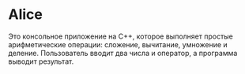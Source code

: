 # Alice
Это консольное приложение на C++, которое выполняет простые арифметические операции: сложение, вычитание, умножение и деление. Пользователь вводит два числа и оператор, а программа выводит результат.
